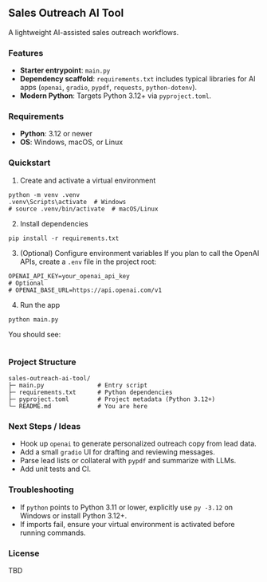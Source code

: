 ## Sales Outreach AI Tool

A lightweight AI-assisted sales outreach workflows.

### Features
- **Starter entrypoint**: `main.py`
- **Dependency scaffold**: `requirements.txt` includes typical libraries for AI apps (`openai`, `gradio`, `pypdf`, `requests`, `python-dotenv`).
- **Modern Python**: Targets Python 3.12+ via `pyproject.toml`.

### Requirements
- **Python**: 3.12 or newer
- **OS**: Windows, macOS, or Linux

### Quickstart
1) Create and activate a virtual environment
```
python -m venv .venv
.venv\Scripts\activate  # Windows
# source .venv/bin/activate  # macOS/Linux
```

2) Install dependencies
```
pip install -r requirements.txt
```

3) (Optional) Configure environment variables
If you plan to call the OpenAI APIs, create a `.env` file in the project root:
```
OPENAI_API_KEY=your_openai_api_key
# Optional
# OPENAI_BASE_URL=https://api.openai.com/v1
```

4) Run the app
```
python main.py
```

You should see:
```

```

### Project Structure
```
sales-outreach-ai-tool/
├─ main.py               # Entry script
├─ requirements.txt      # Python dependencies
├─ pyproject.toml        # Project metadata (Python 3.12+)
└─ README.md             # You are here
```

### Next Steps / Ideas
- Hook up `openai` to generate personalized outreach copy from lead data.
- Add a small `gradio` UI for drafting and reviewing messages.
- Parse lead lists or collateral with `pypdf` and summarize with LLMs.
- Add unit tests and CI.

### Troubleshooting
- If `python` points to Python 3.11 or lower, explicitly use `py -3.12` on Windows or install Python 3.12+.
- If imports fail, ensure your virtual environment is activated before running commands.

### License
TBD


